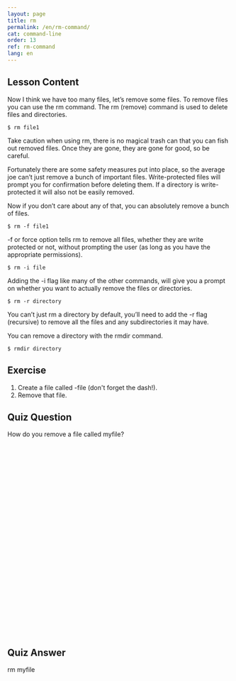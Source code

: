 ```yaml
---
layout: page
title: rm
permalink: /en/rm-command/
cat: command-line
order: 13
ref: rm-command
lang: en
---
```


## Lesson Content

Now I think we have too many files, let’s remove some files. To remove files you can use the rm command. The rm (remove) command is used to delete files and directories. 

`$ rm file1`

Take caution when using rm, there is no magical trash can that you can fish out removed files. Once they are gone, they are gone for good, so be careful. 

Fortunately there are some safety measures put into place, so the average joe can’t just remove a bunch of important files. Write-protected files will prompt you for confirmation before deleting them. If a directory is write-protected it will also not be easily removed. 

Now if you don’t care about any of that, you can absolutely remove a bunch of files. 

`$ rm -f file1`

-f or force option tells rm to remove all files, whether they are write protected or not, without prompting the user (as long as you have the appropriate permissions).

`$ rm -i file`

Adding the -i flag like many of the other commands, will give you a prompt on whether you want to actually remove the files or directories. 

`$ rm -r directory`

You can’t just rm a directory by default, you’ll need to add the -r flag (recursive) to remove all the files and any subdirectories it may have.

You can remove a directory with the rmdir command.

`$ rmdir directory`

## Exercise

1. Create a file called -file (don't forget the dash!).
2. Remove that file.

## Quiz Question

How do you remove a file called myfile?  
<br /><br /><br /><br /><br /><br /><br /><br /><br /><br /><br /><br /><br /><br /><br /><br /><br /><br /><br /><br /><br /><br /><br /><br /><br /><br />
## Quiz Answer

rm myfile
